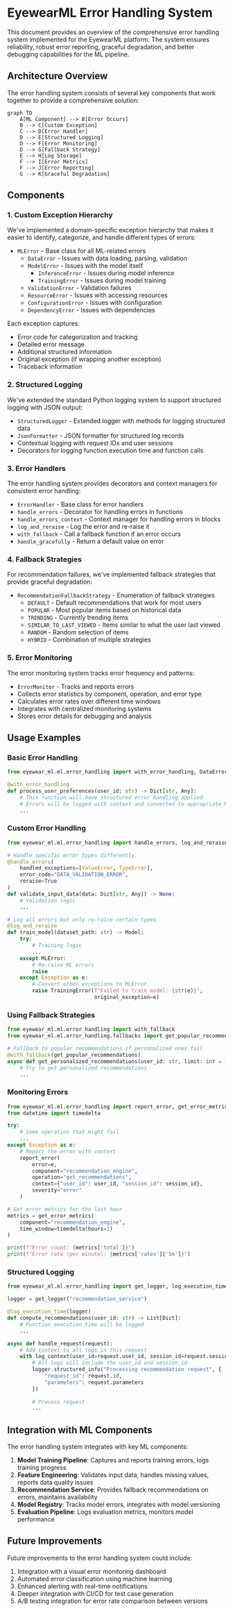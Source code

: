 # EyewearML Error Handling System

This document provides an overview of the comprehensive error handling system implemented for the EyewearML platform. The system ensures reliability, robust error reporting, graceful degradation, and better debugging capabilities for the ML pipeline.

## Architecture Overview

The error handling system consists of several key components that work together to provide a comprehensive solution:

```mermaid
graph TD
    A[ML Component] --> B[Error Occurs]
    B --> C[Custom Exception]
    C --> D[Error Handler]
    D --> E[Structured Logging]
    D --> F[Error Monitoring]
    D --> G[Fallback Strategy]
    E --> H[Log Storage]
    F --> I[Error Metrics]
    F --> J[Error Reporting]
    G --> K[Graceful Degradation]
```

## Components

### 1. Custom Exception Hierarchy

We've implemented a domain-specific exception hierarchy that makes it easier to identify, categorize, and handle different types of errors:

- `MLError` - Base class for all ML-related errors
  - `DataError` - Issues with data loading, parsing, validation
  - `ModelError` - Issues with the model itself
    - `InferenceError` - Issues during model inference
    - `TrainingError` - Issues during model training
  - `ValidationError` - Validation failures
  - `ResourceError` - Issues with accessing resources
  - `ConfigurationError` - Issues with configuration
  - `DependencyError` - Issues with dependencies

Each exception captures:
- Error code for categorization and tracking
- Detailed error message
- Additional structured information
- Original exception (if wrapping another exception)
- Traceback information

### 2. Structured Logging

We've extended the standard Python logging system to support structured logging with JSON output:

- `StructuredLogger` - Extended logger with methods for logging structured data
- `JsonFormatter` - JSON formatter for structured log records
- Contextual logging with request IDs and user sessions
- Decorators for logging function execution time and function calls

### 3. Error Handlers

The error handling system provides decorators and context managers for consistent error handling:

- `ErrorHandler` - Base class for error handlers
- `handle_errors` - Decorator for handling errors in functions
- `handle_errors_context` - Context manager for handling errors in blocks
- `log_and_reraise` - Log the error and re-raise it
- `with_fallback` - Call a fallback function if an error occurs
- `handle_gracefully` - Return a default value on error

### 4. Fallback Strategies

For recommendation failures, we've implemented fallback strategies that provide graceful degradation:

- `RecommendationFallbackStrategy` - Enumeration of fallback strategies
  - `DEFAULT` - Default recommendations that work for most users
  - `POPULAR` - Most popular items based on historical data
  - `TRENDING` - Currently trending items
  - `SIMILAR_TO_LAST_VIEWED` - Items similar to what the user last viewed
  - `RANDOM` - Random selection of items
  - `HYBRID` - Combination of multiple strategies

### 5. Error Monitoring

The error monitoring system tracks error frequency and patterns:

- `ErrorMonitor` - Tracks and reports errors
- Collects error statistics by component, operation, and error type
- Calculates error rates over different time windows
- Integrates with centralized monitoring systems
- Stores error details for debugging and analysis

## Usage Examples

### Basic Error Handling

```python
from eyewear_ml.ml.error_handling import with_error_handling, DataError, InferenceError

@with_error_handling
def process_user_preferences(user_id: str) -> Dict[str, Any]:
    # This function will have structured error handling applied
    # Errors will be logged with context and converted to appropriate ML errors
    ...
```

### Custom Error Handling

```python
from eyewear_ml.ml.error_handling import handle_errors, log_and_reraise, MLError

# Handle specific error types differently
@handle_errors(
    handled_exceptions=[ValueError, TypeError],
    error_code="DATA_VALIDATION_ERROR",
    reraise=True
)
def validate_input_data(data: Dict[str, Any]) -> None:
    # Validation logic
    ...

# Log all errors but only re-raise certain types
@log_and_reraise
def train_model(dataset_path: str) -> Model:
    try:
        # Training logic
        ...
    except MLError:
        # Re-raise ML errors
        raise
    except Exception as e:
        # Convert other exceptions to MLError
        raise TrainingError(f"Failed to train model: {str(e)}", 
                            original_exception=e)
```

### Using Fallback Strategies

```python
from eyewear_ml.ml.error_handling import with_fallback
from eyewear_ml.ml.error_handling.fallbacks import get_popular_recommendations

# Fallback to popular recommendations if personalized ones fail
@with_fallback(get_popular_recommendations)
async def get_personalized_recommendations(user_id: str, limit: int = 10) -> List[Dict]:
    # Try to get personalized recommendations
    ...
```

### Monitoring Errors

```python
from eyewear_ml.ml.error_handling import report_error, get_error_metrics
from datetime import timedelta

try:
    # Some operation that might fail
    ...
except Exception as e:
    # Report the error with context
    report_error(
        error=e,
        component="recommendation_engine",
        operation="get_recommendations",
        context={"user_id": user_id, "session_id": session_id},
        severity="error"
    )

# Get error metrics for the last hour
metrics = get_error_metrics(
    component="recommendation_engine",
    time_window=timedelta(hours=1)
)

print(f"Error count: {metrics['total']}")
print(f"Error rate (per minute): {metrics['rates']['5m']}")
```

### Structured Logging

```python
from eyewear_ml.ml.error_handling import get_logger, log_execution_time, log_context

logger = get_logger("recommendation_service")

@log_execution_time(logger)
def compute_recommendations(user_id: str) -> List[Dict]:
    # Function execution time will be logged
    ...

async def handle_request(request):
    # Add context to all logs in this request
    with log_context(user_id=request.user_id, session_id=request.session_id):
        # All logs will include the user_id and session_id
        logger.structured_info("Processing recommendation request", {
            "request_id": request.id,
            "parameters": request.parameters
        })
        
        # Process request
        ...
```

## Integration with ML Components

The error handling system integrates with key ML components:

1. **Model Training Pipeline**: Captures and reports training errors, logs training progress
2. **Feature Engineering**: Validates input data, handles missing values, reports data quality issues
3. **Recommendation Service**: Provides fallback recommendations on errors, maintains availability
4. **Model Registry**: Tracks model errors, integrates with model versioning
5. **Evaluation Pipeline**: Logs evaluation metrics, monitors model performance

## Future Improvements

Future improvements to the error handling system could include:

1. Integration with a visual error monitoring dashboard
2. Automated error classification using machine learning
3. Enhanced alerting with real-time notifications
4. Deeper integration with CI/CD for test case generation
5. A/B testing integration for error rate comparison between versions
